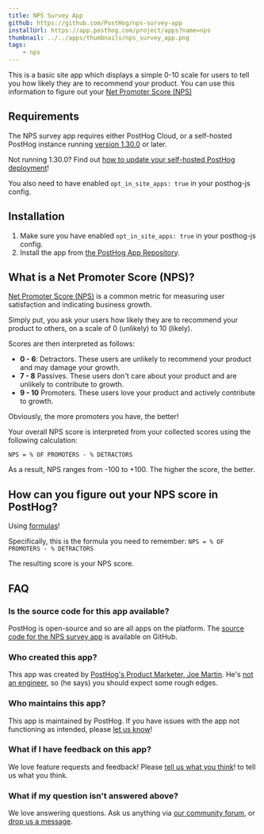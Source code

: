 ```yaml
---
title: NPS Survey App
github: https://github.com/PostHog/nps-survey-app
installUrl: https://app.posthog.com/project/apps?name=nps
thumbnail: ../../apps/thumbnails/nps_survey_app.png
tags:
    - nps
---
```


This is a basic site app which displays a simple 0-10 scale for users to tell you how likely they are to recommend your product. You can use this information to figure out your [Net Promoter Score (NPS)](https://en.wikipedia.org/wiki/Net_promoter_score)

## Requirements

The NPS survey app requires either PostHog Cloud, or a self-hosted PostHog instance running [version 1.30.0](https://posthog.com/blog/the-posthog-array-1-30-0) or later.

Not running 1.30.0? Find out [how to update your self-hosted PostHog deployment](https://posthog.com/docs/runbook/upgrading-posthog)!

You also need to have enabled `opt_in_site_apps: true` in your posthog-js config.

## Installation

1. Make sure you have enabled `opt_in_site_apps: true` in your posthog-js config.
2. Install the app from [the PostHog App Repository](posthog.com/apps).

## What is a Net Promoter Score (NPS)?

[Net Promoter Score (NPS)](https://en.wikipedia.org/wiki/Net_promoter_score) is a common metric for measuring user satisfaction and indicating business growth. 

Simply put, you ask your users how likely they are to recommend your product to others, on a scale of 0 (unlikely) to 10 (likely). 

Scores are then interpreted as follows:

- **0 - 6**: Detractors. These users are unlikely to recommend your product and may damage your growth.
- **7 - 8** Passives. These users don't care about your product and are unlikely to contribute to growth.
- **9 - 10** Promoters. These users love your product and actively contribute to growth. 

Obviously, the more promoters you have, the better!

Your overall NPS score is interpreted from your collected scores using the following calculation:

`NPS = % OF PROMOTERS - % DETRACTORS`

As a result, NPS ranges from -100 to +100. The higher the score, the better.

## How can you figure out your NPS score in PostHog?
Using [formulas](/docs/product-analytics/trends#using-formulas)!

Specifically, this is the formula you need to remember: `NPS = % OF PROMOTERS - % DETRACTORS`

The resulting score is your NPS score. 

## FAQ

### Is the source code for this app available?

PostHog is open-source and so are all apps on the platform. The [source code for the NPS survey app](https://github.com/PostHog/nps-survey-app) is available on GitHub.

### Who created this app?

This app was created by [PostHog's Product Marketer, Joe Martin](/handbook/company/team/joe-martin). He's [not an engineer](/blog/a-non-coders-thoughts-on-everybody-codes-culture-part-two), so (he says) you should expect some rough edges. 

### Who maintains this app?

This app is maintained by PostHog. If you have issues with the app not functioning as intended, please [let us know](http://app.posthog.com/home#supportModal)!

### What if I have feedback on this app?

We love feature requests and feedback! Please [tell us what you think](http://app.posthog.com/home#supportModal)! to tell us what you think.

### What if my question isn't answered above?

We love answering questions. Ask us anything via [our community forum](/questions), or [drop us a message](http://app.posthog.com/home#supportModal). 
